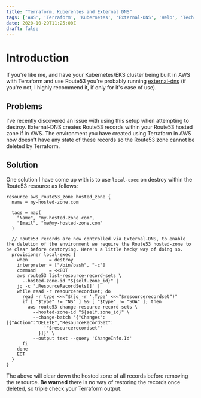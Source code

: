 ```yaml
---
title: "Terraform, Kuberentes and External DNS"
tags: ['AWS', 'Terraform', 'Kubernetes', 'External-DNS', 'Help', 'Tech', 'Infrastructure', 'Tutorial']
date: 2020-10-29T11:25:00Z
draft: false
---
```


# Introduction

If you're like me, and have your Kubernetes/EKS cluster being built in AWS with Terraform and use Route53 you're probably running [external-dns](https://github.com/kubernetes-sigs/external-dns) (if you're not, I highly recommend it, if only for it's ease of use).

## Problems

I've recently discovered an issue with using this setup when attempting to destroy. External-DNS creates Route53 records within your Route53 hosted zone if in AWS. The environment you have created using Terraform in AWS now doesn't have any state of these records so the Route53 zone cannot be deleted by Terraform.

## Solution

One solution I have come up with is to use `local-exec` on destroy within the Route53 resource as follows:

```
resource aws_route53_zone hosted_zone {
  name = my-hosted-zone.com

  tags = map(
    "Name", "my-hosted-zone.com",
    "Email", "me@my-hosted-zone.com"
  )

  // Route53 records are now controlled via External-DNS, to enable the deletion of the environment we require the Route53 hosted-zone to be clear before destorying. Here's a little hacky way of doing so.
  provisioner local-exec {
    when        = destroy
    interpreter = ["/bin/bash", "-c"]
    command     = <<EOT
    aws route53 list-resource-record-sets \
      --hosted-zone-id "${self.zone_id}" |
    jq -c '.ResourceRecordSets[]' |
    while read -r resourcerecordset; do
      read -r type <<<"$(jq -r '.Type' <<<"$resourcerecordset")"
      if [ "$type" != "NS" ] && [ "$type" != "SOA" ]; then
        aws route53 change-resource-record-sets \
          --hosted-zone-id "${self.zone_id}" \
          --change-batch '{"Changes":[{"Action":"DELETE","ResourceRecordSet":
              '"$resourcerecordset"'
            }]}' \
          --output text --query 'ChangeInfo.Id'
      fi
    done
    EOT
  }
}
```

The above will clear down the hosted zone of all records before removing the resource. **Be warned** there is no way of restoring the records once deleted, so triple check your Terraform output.
